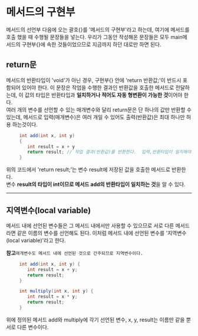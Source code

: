 # 메서드의 구현부

메서드의 선언부 다음에 오는 괄호{}를 '메서드의 구현부'라고 하는데, 여기에 메서드를 호출 했을 때 수행될 문장들을 넣는다. 우리가 그동안 작성해온 문장들은 모두 main메서드의 구현부{}에 속한 것들이었으므로 지금까지 하던 대로만 하면 된다.

## return문 

메서드의 반환타입이 'void'가 아닌 경우, 구현부{} 안에 'return 반환값;'이 반드시 포함되어 있어야 한다. 이 문장은 작업을 수행한 결과인 반환값을 호출한 메서드로 전달하는데, 이 값의 타입은 반환타입과 **일치하거나 적어도 자동 형변환이 가능한 것**이어야 한다. <br>
여러 개의 변수를 선언할 수 있는 매개변수와 달리 return문은 단 하나의 값만 반환할 수 있는데, 메서드로 입력(매개변수)은 여러 개일 수 있어도 출력(반환값)은 최대 하나만 허용 하는것이다.

```java
     int add(int x, int y)  
     {
        int result = x + y
        return result; // 작업 결과(반환값)를 반환한다.  입력,반환타입이 일치해야한다.
     }
```

위의 코드에서 'return result;'는 변수 result에 저장된 값을 호출한 메서드로 반환한다. <br>
변수 **result의 타입이 int이므로 메서드 add의 반환타입이 일치하는 것**을 알 수 있다.

---

## 지역변수(local variable)

메서드 내에 선언된 변수들은 그 메서드 내에서만 사용할 수 있으므로 서로 다른 메서드라면 같은 이름의 변수를 선언해도 된다. 이처럼 메서드 내에 선언된 변수를 '지역변수(local variable)'라고 한다.<br>

**참고**`매개변수도 메서드 내에 선언된 것으로 간주되므로 지역변수이다.`

```java
     int add(int x, int y) {
        int result = x + y;
        return result;
     }

     int multiply(int x, int y) {
        int result = x * y;
        return result;
     }
```

위에 정의된 메서드 add와 multiply에 각기 선언된 변수, x, y, result는 이름만 같을 뿐 서로 다른 변수이다.
